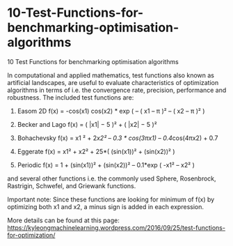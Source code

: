 # 10-Test-Functions-for-benchmarking-optimisation-algorithms
10 Test Functions for benchmarking optimisation algorithms



In computational and applied mathematics, test functions also known as artificial landscapes, are useful to evaluate characteristics of optimization algorithms in terms of i.e. the convergence rate, precision, performance and robustness.
The included test functions are:
1. Easom 2D
f(x) = -cos(x1) cos(x2) * exp ( – ( x1 – π )² – ( x2 – π )² )
2. Becker and Lago
f(x) = ( |x1| − 5 )² + ( |x2| − 5 )²

3. Bohachevsky
f(x) = x1 ² + 2*x2² – 0.3 * cos(3πx1) – 0.4*cos(4πx2) + 0.7

4. Eggerate
f(x) = x1² + x2² + 25*( (sin(x1))² + (sin(x2))² )

5. Periodic
f(x) = 1 + (sin(x1))² + (sin(x2))² – 0.1*exp ( -x1² – x2² )

and several other functions i.e. the commonly used Sphere, Rosenbrock, Rastrigin, Schwefel, and Griewank functions.

Important note:
Since these functions are looking for minimum of f(x) by optimizing both x1 and x2, a minus sign is added in each expression.

More details can be found at this page: https://kyleongmachinelearning.wordpress.com/2016/09/25/test-functions-for-optimization/
